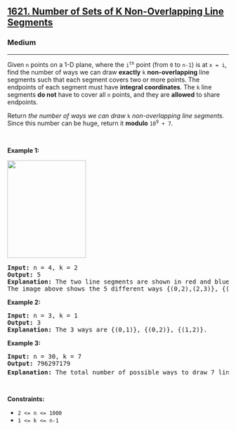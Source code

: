 <h2><a href="https://leetcode.com/problems/number-of-sets-of-k-non-overlapping-line-segments/">1621. Number of Sets of K Non-Overlapping Line Segments</a></h2><h3>Medium</h3><hr><div style="user-select: auto;"><p style="user-select: auto;">Given <code style="user-select: auto;">n</code> points on a 1-D plane, where the <code style="user-select: auto;">i<sup style="user-select: auto;">th</sup></code> point (from <code style="user-select: auto;">0</code> to <code style="user-select: auto;">n-1</code>) is at <code style="user-select: auto;">x = i</code>, find the number of ways we can draw <strong style="user-select: auto;">exactly</strong> <code style="user-select: auto;">k</code> <strong style="user-select: auto;">non-overlapping</strong> line segments such that each segment covers two or more points. The endpoints of each segment must have <strong style="user-select: auto;">integral coordinates</strong>. The <code style="user-select: auto;">k</code> line segments <strong style="user-select: auto;">do not</strong> have to cover all <code style="user-select: auto;">n</code> points, and they are <strong style="user-select: auto;">allowed</strong> to share endpoints.</p>

<p style="user-select: auto;">Return <em style="user-select: auto;">the number of ways we can draw </em><code style="user-select: auto;">k</code><em style="user-select: auto;"> non-overlapping line segments</em><em style="user-select: auto;">.</em> Since this number can be huge, return it <strong style="user-select: auto;">modulo</strong> <code style="user-select: auto;">10<sup style="user-select: auto;">9</sup> + 7</code>.</p>

<p style="user-select: auto;">&nbsp;</p>
<p style="user-select: auto;"><strong style="user-select: auto;">Example 1:</strong></p>
<img alt="" src="https://assets.leetcode.com/uploads/2020/09/07/ex1.png" style="width: 179px; height: 222px; user-select: auto;">
<pre style="user-select: auto;"><strong style="user-select: auto;">Input:</strong> n = 4, k = 2
<strong style="user-select: auto;">Output:</strong> 5
<strong style="user-select: auto;">Explanation:</strong> The two line segments are shown in red and blue.
The image above shows the 5 different ways {(0,2),(2,3)}, {(0,1),(1,3)}, {(0,1),(2,3)}, {(1,2),(2,3)}, {(0,1),(1,2)}.
</pre>

<p style="user-select: auto;"><strong style="user-select: auto;">Example 2:</strong></p>

<pre style="user-select: auto;"><strong style="user-select: auto;">Input:</strong> n = 3, k = 1
<strong style="user-select: auto;">Output:</strong> 3
<strong style="user-select: auto;">Explanation:</strong> The 3 ways are {(0,1)}, {(0,2)}, {(1,2)}.
</pre>

<p style="user-select: auto;"><strong style="user-select: auto;">Example 3:</strong></p>

<pre style="user-select: auto;"><strong style="user-select: auto;">Input:</strong> n = 30, k = 7
<strong style="user-select: auto;">Output:</strong> 796297179
<strong style="user-select: auto;">Explanation:</strong> The total number of possible ways to draw 7 line segments is 3796297200. Taking this number modulo 10<sup style="user-select: auto;">9</sup> + 7 gives us 796297179.
</pre>

<p style="user-select: auto;">&nbsp;</p>
<p style="user-select: auto;"><strong style="user-select: auto;">Constraints:</strong></p>

<ul style="user-select: auto;">
	<li style="user-select: auto;"><code style="user-select: auto;">2 &lt;= n &lt;= 1000</code></li>
	<li style="user-select: auto;"><code style="user-select: auto;">1 &lt;= k &lt;= n-1</code></li>
</ul>
</div>